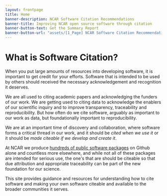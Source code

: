 ```yaml
---
layout: frontpage
title: Home
banner-description: NCAR Software Citation Recommendations
banner-title: Improving NCAR open source software through citation
banner-button-text: Get the Summary Report
banner-button-url: "assets/[1_Page] NCAR Software Citation Recommendation 2020.pdf"
---
```


# What is Software Citation?

When you put large amounts of resources into developing software, it is important to get credit for your efforts.  Software that is intended to be used by others should received the necessary acknowledgement and recognition it deserves.

We are all used to citing academic papers and acknowledging the funders of our work.  We are getting used to citing data to acknowledge the enablers of our scientific inquiry and to improve transparency, traceability and reproducibility.  But how often do we cite software, arguably as important to our work as data, but foundationally important to reproducibility.

We are at an important time of discovery and collaboration, where software forms a critical thread in our work, and it should be *cited when we use it* or it should be *made citeable if we develop and create it*.

At NCAR we produce [hundreds of public software packages](https://github.com/NCAR) on Github alone and countless more elsewhere, and while not all of these packages are intended for serious use, the one's that are should be citeable so that due attribution and appropriate traceability can be part of the new foundation for our science.

This site provides guidance and resources for understanding how to cite software and making your own software citeable and available to the broader communities it serves.
        
